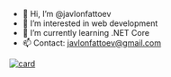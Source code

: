 - 👋 Hi, I’m @javlonfattoev
- 👀 I’m interested in web development
- 🌱 I’m currently learning .NET Core
- 📫 Contact: javlonfattoev@gmail.com

[![card](https://github-readme-stats.vercel.app/api?username=javlonfattoev&theme=default&show_icons=true)](https://github.com/javlonfattoev/)

<!---
javlonfattoev/javlonfattoev is a ✨ special ✨ repository because its `README.md` (this file) appears on your GitHub profile.
You can click the Preview link to take a look at your changes.
--->
